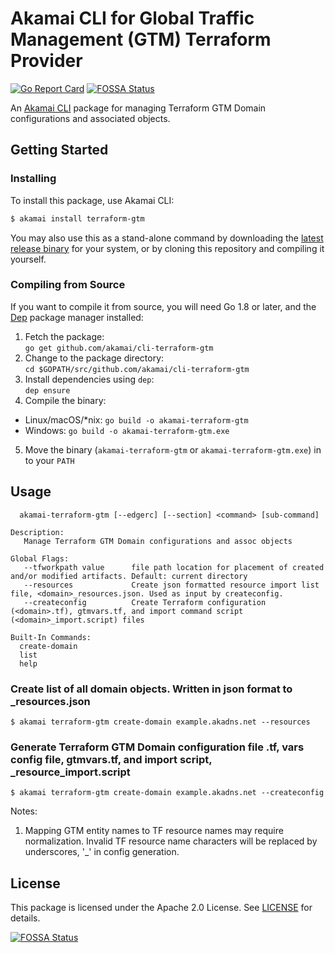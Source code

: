 # Akamai CLI for Global Traffic Management (GTM) Terraform Provider

[![Go Report Card](https://goreportcard.com/badge/github.com/akamai/cli-terraform-gtm)](https://goreportcard.com/report/github.com/akamai/cli-terraform-gtm) [![FOSSA Status](https://app.fossa.io/api/projects/git%2Bgithub.com%2Fakamai%2Fcli-terraform-gtm.svg?type=shield)](https://app.fossa.io/projects/git%2Bgithub.com%2Fakamai%2Fcli-terraform-gtm?ref=badge_shield)

An [Akamai CLI](https://developer.akamai.com/cli) package for managing Terraform GTM Domain configurations and associated objects.

## Getting Started

### Installing

To install this package, use Akamai CLI:

```sh
$ akamai install terraform-gtm
```

You may also use this as a stand-alone command by downloading the
[latest release binary](https://github.com/akamai/cli-terraform-gtm/releases)
for your system, or by cloning this repository and compiling it yourself.

### Compiling from Source

If you want to compile it from source, you will need Go 1.8 or later, and the [Dep](https://golang.github.io/dep/) package manager installed:

1. Fetch the package:  
  `go get github.com/akamai/cli-terraform-gtm`
2. Change to the package directory:  
  `cd $GOPATH/src/github.com/akamai/cli-terraform-gtm`
3. Install dependencies using `dep`:  
  `dep ensure`
4. Compile the binary:
  - Linux/macOS/*nix: `go build -o akamai-terraform-gtm`
  - Windows: `go build -o akamai-terraform-gtm.exe`
5. Move the binary (`akamai-terraform-gtm` or `akamai-terraform-gtm.exe`) in to your `PATH`

## Usage

```
  akamai-terraform-gtm [--edgerc] [--section] <command> [sub-command]

Description:
   Manage Terraform GTM Domain configurations and assoc objects

Global Flags:
   --tfworkpath value      file path location for placement of created and/or modified artifacts. Default: current directory
   --resources             Create json formatted resource import list file, <domain>_resources.json. Used as input by createconfig.
   --createconfig          Create Terraform configuration (<domain>.tf), gtmvars.tf, and import command script (<domain>_import.script) files

Built-In Commands:
  create-domain
  list
  help
```

### Create list of all domain objects. Written in json format to <domain>_resources.json

```
$ akamai terraform-gtm create-domain example.akadns.net --resources
```

### Generate Terraform GTM Domain configuration file <domain>.tf, vars config file, gtmvars.tf, and import script, <domain>_resource_import.script

```
$ akamai terraform-gtm create-domain example.akadns.net --createconfig
```

Notes:
1. Mapping GTM entity names to TF resource names may require normalization. Invalid TF resource name characters will be replaced by underscores, '_' in config generation.
 
## License

This package is licensed under the Apache 2.0 License. See [LICENSE](LICENSE) for details.

[![FOSSA Status](https://app.fossa.io/api/projects/git%2Bgithub.com%2Fakamai%2Fcli-terraform-gtm.svg?type=large)](https://app.fossa.io/projects/git%2Bgithub.com%2Fakamai%2Fcli-terraform-gtm?ref=badge_large)

